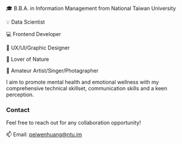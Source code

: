 🎓  B.B.A. in Information Management from National Taiwan University

💡  Data Scientist

💻 Frontend Developer

🎨 UX/UI/Graphic Designer

🌱 Lover of Nature

💞️ Amateur Artist/Singer/Photagrapher

I aim to promote mental health and emotional wellness with my comprehensive technical skillset, communication skills and a keen perception. 

### Contact
Feel free to reach out for any collaboration opportunity!

📫 Email: peiwenhuang@ntu.im

